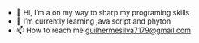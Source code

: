 - 👋 Hi, I’m a on my way to sharp my programing skills
- 🌱 I’m currently learning java script and phyton
- 📫 How to reach me guilhermesilva7179@gmail.com

<!---
phycode7179/phycode7179 is a ✨ special ✨ repository because its `README.md` (this file) appears on your GitHub profile.
You can click the Preview link to take a look at your changes.
--->
